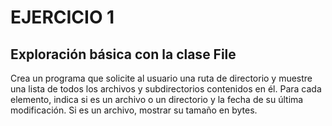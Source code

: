 # EJERCICIO 1
## Exploración básica con la clase File
Crea un programa que solicite al usuario una ruta de directorio y muestre una lista de todos los archivos y subdirectorios contenidos en él. Para cada elemento, indica si es un archivo o un directorio y la fecha de su última modificación. Si es un archivo, mostrar su tamaño en bytes.